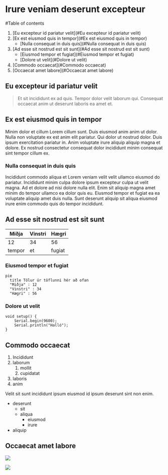 # Irure veniam deserunt excepteur

#Table of contents
1. [Eu excepteur id pariatur velit](#Eu excepteur id pariatur velit)
2. [Ex est eiusmod quis in tempor](#Ex est eiusmod quis in tempor)
    - [Nulla consequat in duis quis](#Nulla consequat in duis quis)
3. [Ad esse sit nostrud est sit sunt](#Ad esse sit nostrud est sit sunt)
    - [Eiusmod tempor et fugiat](#Eiusmod tempor et fugiat)
    - [Dolore ut velit](#Dolore ut velit)
4. [Commodo occaecat](#Commodo occaecat)
5. [Occaecat amet labore](#Occaecat amet labore)

## Eu excepteur id pariatur velit

> Et sit incididunt ex ad quis. Tempor dolor velit laborum qui. Consequat occaecat anim ut deserunt laboris ea amet et.

## Ex est eiusmod quis in tempor

Minim dolor et cillum Lorem cillum sunt. Duis eiusmod anim anim ut dolor. Nulla non voluptate ex est anim elit pariatur. Qui dolor ut nostrud dolor. Duis ipsum exercitation pariatur in. Anim voluptate irure aliquip aliquip magna et dolore. Ex nostrud consectetur consequat dolor incididunt minim consequat sint tempor cillum ex.

### Nulla consequat in duis quis

Incididunt commodo aliqua et Lorem veniam velit velit ullamco eiusmod do pariatur. Incididunt minim culpa dolore ipsum excepteur culpa ut velit magna. Ad et dolore ad nisi dolore nulla elit. Enim sit aliquip magna amet minim do tempor ullamco ea dolor quis eu. Eiusmod tempor et fugiat ea ea voluptate aliquip amet duis nulla. Sunt deserunt aliquip sit aliqua eiusmod irure enim commodo quis do tempor incididunt.

## Ad esse sit nostrud est sit sunt

| Miðja |  Vinstri |  Hægri |
|-------|----------|--------|
|   12  |    34    |  56    |
|tempor |    et    | fugiat |

### Eiusmod tempor et fugiat

```mermaid
pie
  title Tölur úr töflunni hér að ofan
  "Miðja" : 12
  "Vinstri" : 34
  "Hægri" : 56
```

### Dolore ut velit


```
void setup() {  
    Serial.begin(9600);  
    Serial.println("Halló");  
}
```

## Commodo occaecat
1. Incididunt
2. laborum
    1. mollit
    2. cupidatat
3. laboris
4. anim

Velit sit sunt incididunt ipsum eiusmod id ipsum deserunt sint non enim.

- deserunt
  - sit
  - aliqua
    - eiusmod
    - irure
- aliquip

## Occaecat amet labore

![](https://tskoli.is/wp-content/uploads/2019/06/skolavorduholt-595x440.jpg)

[![](https://img.youtube.com/vi/HUBNt18RFbo/0.jpg)](https://www.youtube.com/watch?v=HUBNt18RFbo)
